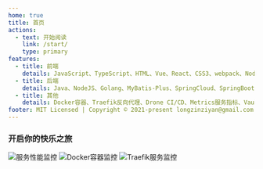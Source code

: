 ```yaml
---
home: true
title: 首页
actions:
  - text: 开始阅读
    link: /start/
    type: primary
features:
  - title: 前端
    details: JavaScript、TypeScript、HTML、Vue、React、CSS3、webpack、NodeJS等技术学习记录
  - title: 后端
    details: Java、NodeJS、Golang、MyBatis-Plus、SpringCloud、SpringBoot、Gin、Iris、Fastify、MySQL、MongoDB等设计后端技术学习记录
  - title: 其他
    details: Docker容器、Traefik反向代理、Drone CI/CD、Metrics服务指标、Vault数据管理、各个插件编写等学习记录
footer: MIT Licensed | Copyright © 2021-present longzinziyan@gmail.com
---
```


### 开启你的快乐之旅

 <div class="home-img">
  <img src="/images/system.png" alt="服务性能监控"/>
  <img src="/images/docker.png" alt="Docker容器监控"/>
  <img src="/images/traefik.png" alt="Traefik服务监控"/>
</div>
